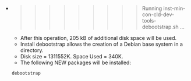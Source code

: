 * >>>>>>>>> Running inst-min-con-cld-dev-tools-debootstrap.sh ...
  * After this operation, 205 kB of additional disk space will be used.
  * Install debootstrap allows the creation of a Debian base system in a directory.
  * Disk size = 1311552K. Space Used = 340K.
  * The following NEW packages will be installed:
  ```bash
  debootstrap
  ```
